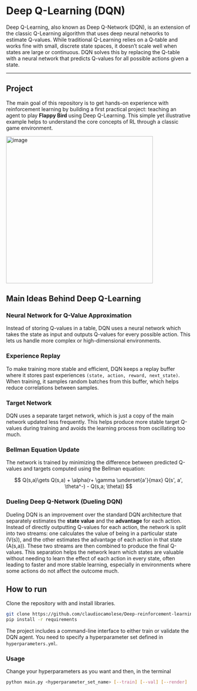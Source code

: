 # Deep Q-Learning (DQN)

Deep Q-Learning, also known as Deep Q-Network (DQN), is an extension of the classic Q-Learning algorithm that uses deep neural networks to estimate Q-values. While traditional Q-Learning relies on a Q-table and works fine with small, discrete state spaces, it doesn’t scale well when states are large or continuous. DQN solves this by replacing the Q-table with a neural network that predicts Q-values for all possible actions given a state.

---

## Project
The main goal of this repository is to get hands-on experience with reinforcement learning by building a first practical project: teaching an agent to play **Flappy Bird** using Deep Q-Learning. This simple yet illustrative example helps to understand the core concepts of RL through a classic game environment.

<img width="400" height="400" alt="image" src="https://github.com/user-attachments/assets/2b641aaa-f781-46a2-a227-3fe32983cea1" />


## Main Ideas Behind Deep Q-Learning

### Neural Network for Q-Value Approximation  
Instead of storing Q-values in a table, DQN uses a neural network which takes the state as input and outputs Q-values for every possible action. This lets us handle more complex or high-dimensional environments.

### Experience Replay  
To make training more stable and efficient, DQN keeps a replay buffer where it stores past experiences `(state, action, reward, next_state)`. When training, it samples random batches from this buffer, which helps reduce correlations between samples.

### Target Network  
DQN uses a separate target network, which is just a copy of the main network updated less frequently. This helps produce more stable target Q-values during training and avoids the learning process from oscillating too much.

### Bellman Equation Update  
The network is trained by minimizing the difference between predicted Q-values and targets computed using the Bellman equation: 

$$
Q(s,a)\gets Q(s,a) + \alpha(r+ \gamma \underset{a'}{max} Q(s', a', \theta^-) - Q(s,a; \theta))
$$

### Dueling Deep Q-Network (Dueling DQN)

Dueling DQN is an improvement over the standard DQN architecture that separately estimates the **state value** and the **advantage** for each action. Instead of directly outputting Q-values for each action, the network is split into two streams: one calculates the value of being in a particular state (V(s)), and the other estimates the advantage of each action in that state (A(s,a)). These two streams are then combined to produce the final Q-values. This separation helps the network learn which states are valuable without needing to learn the effect of each action in every state, often leading to faster and more stable learning, especially in environments where some actions do not affect the outcome much.

## How to run
Clone the repository with and install libraries.
```bash
git clone https://github.com/claudiocamolese/Deep-reinforcement-learning-FlappyBird.git
pip install -r requirements
```
The project includes a command-line interface to either train or validate the DQN agent. You need to specify a hyperparameter set defined in `hyperparameters.yml`.

### Usage
Change your hyperparameters as you want and then, in the terminal
```bash
python main.py <hyperparameter_set_name> [--train] [--val] [--render]
